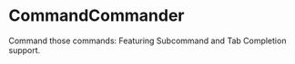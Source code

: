 CommandCommander
================

Command those commands: Featuring Subcommand and Tab Completion support.
